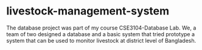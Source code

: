 # livestock-management-system
The database project was part of my course CSE3104-Database Lab. We, a team of two designed a database and a basic system that tried prototype a system that can be used to monitor livestock at district level of Bangladesh.
